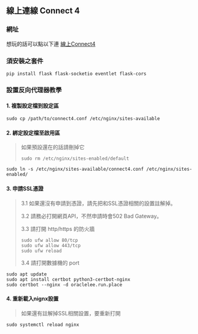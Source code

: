 ## 線上連線 Connect 4
### 網址
想玩的話可以點以下連
[線上Connect4](https://oraclelee.run.place)
### 須安裝之套件
```
pip install flask flask-socketio eventlet flask-cors
```

### 設置反向代理器教學
#### 1. 複製設定檔到設定區
```
sudo cp /path/to/connect4.conf /etc/nginx/sites-available
```

#### 2. 綁定設定檔至啟用區
> 如果預設還在的話請刪掉它 
> ```
> sudo rm /etc/nginx/sites-enabled/default
> ```
```
sudo ln -s /etc/nginx/sites-available/connect4.conf /etc/nginx/sites-enabled/
```
#### 3. 申請SSL憑證
> 3.1 如果還沒有申請到憑證，請先把和SSL憑證相關的設置註解掉。
>
> 3.2 請務必打開網頁API，不然申請時會502 Bad Gateway。
>
> 3.3 請打開 http/https 的防火牆
> ```
> sudo ufw allow 80/tcp
> sudo ufw allow 443/tcp
> sudo ufw reload
> ```
>
> 3.4 請打開數據機的 port

```
sudo apt update
sudo apt install certbot python3-certbot-nginx
sudo certbot --nginx -d oraclelee.run.place
```
#### 4. 重新載入nignx設置
> 如果還有註解掉SSL相關設置，要重新打開
```
sudo systemctl reload nginx
```
